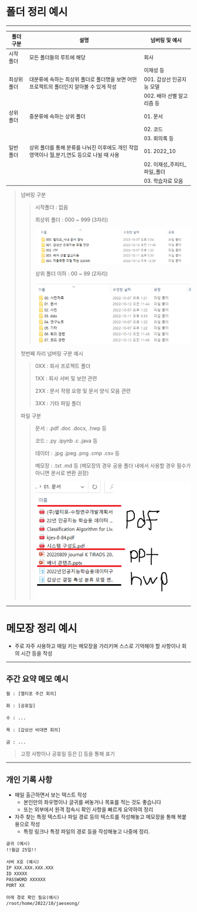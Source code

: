 
# 폴더 정리 예시
--------

| 폴더 구분 | 설명 | 넘버링 및 예시 |
| ---- | ---- | ---- |
| 시작 폴더 | 모든 폴더들의 루트에 해당 | 회사 |
| | | 이재성 등 |
| 최상위 폴더 | 대분류에 속하는 최상위 폴더로 폴더명을 보면 어떤 프로젝트의 폴더인지 알아볼 수 있게 작성 | 001. 갑상선 인공지능 모델 |
| | | 002. 배아 선별 알고리즘 등 |
| 상위 폴더 | 중분류에 속하는 상위 폴더 |  01. 문서 |
| | | 02. 코드 |
| | | 03. 회의록 등 |
| 일반 폴더 | 상위 폴더를 통해 분류를 나눠진 이후에도 개인 작업 영역이나 월,분기,연도 등으로 나뉠 때 사용 | 01. 2022_10
| | | 02. 이재성_주피터_파일_폴더
| | | 03. 학습자료 모음




> 넘버링 구분 
>> 시작폴더 : 없음
>>
>> 최상위 폴더 : 000 ~ 999 (3자리)
>> 
>> ![최상위폴더](./img/최상위폴더.PNG)
>> 
>> 상위 폴더 이하 : 00 ~ 99 (2자리)
>> 
>> ![상위폴더](./img/상위폴더.PNG)
>
>
> 첫번째 자리 넘버링 구분 예시
>> 0XX : 회사 프로젝트 폴더
>>
>> 1XX : 회사 서버 및 보안 관련
>>
>> 2XX : 문서 작령 요령 및 문서 양식 모음 관련
>>
>> 3XX : 기타 파일 폴더
>
> 파일 구분
>> 문서 : .pdf .doc .docx, .hwp 등
>> 
>> 코드 : .py .ipynb .c .java 등
>> 
>> 데이터 : .jpg .jpeg .png .cmp .csv 등
>>
>> 메모장 : .txt .md 등 (메모장의 경우 공용 폴더 내에서 사용할 경우 필수가 아니면 문서로 변환 권장)
>>
>> ![문서폴더예시](./img/문서폴더예시.PNG)
>>

-----
# 메모장 정리 예시
- 주로 자주 사용하고 매일 키는 메모장을 가리키며 스스로 기억해야 할 사항이나 회의 시간 등을 작성

---
## 주간 요약 메모 예시

```
월 : [엘티포 주간 회의]

화 : [공휴일]

수 : ...

목 : [갑상선 비대면 회의]

금 : ...
```
> 고정 사항이나 공휴일 등은 [] 등을 통해 표기

---
## 개인 기록 사항
- 매일 출근하면서 보는 텍스트 작성
  - 본인만의 좌우명이나 글귀를 써놓거나 목표를 적는 것도 좋습니다
  - 또는 외부에서 원격 접속시 확인 사항을 빠르게 요약하여 정리
- 자주 찾는 특정 텍스트나 파일 경로 등의 텍스트를 작성해놓고 메모장을 통해 복붙용으로 작성
  - 특정 링크나 특정 파일의 경로 등을 작성해놓고 나중에 정리.

```
글귀 (예시)
!!월급 25일!!

서버 X호 (예시)
IP XXX.XXX.XXX.XXX
ID XXXXX
PASSWORD XXXXXX
PORT XX

아래 경로 확인 필요(예시)
/root/home/2022/10/jaeseong/

```

